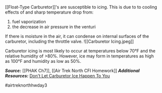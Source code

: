 [[Float-Type Carburetor]]'s are susceptible to icing. This is due to to cooling effects of and sharp temperature drop from:
1. fuel vaporization
2. the decrease in air pressure in the venturi

If there is moisture in the air, it can condense on internal surfaces of the carburetor, including the throttle valve.
![[Carburetor Icing.jpeg]]

Carburetor icing is most likely to occur at temperatures below 70°F and the relative humidity of >80%. However, ice may form in temperatures as high as 100°F and humidity as low as 50%.



***Source:*** [[PHAK Ch7]], [[Air Trek North CFI Homework]]
***Additional Resources:*** [Don't Let Carburetor Ice Happen To You](https://www.boldmethod.com/learn-to-fly/aircraft-systems/dont-let-carb-ice-happen-to-you/)

#airtreknorthhwday3 
